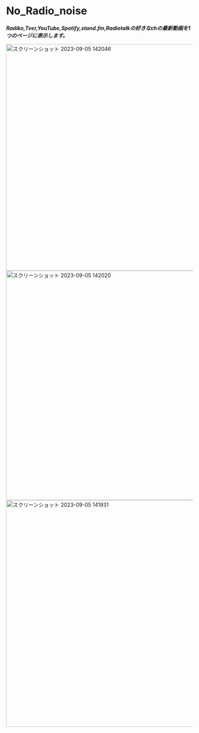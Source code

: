 # No_Radio_noise

***Radiko,Tver,YouTube,Spotify,stand.fm,Radiotalkの好きなchの最新動画を1つのページに表示します。***


<img width="611" alt="スクリーンショット 2023-09-05 142046" src="https://github.com/nagotta/No_Radio_noise/assets/86472676/20761abc-15db-4efe-a061-5fce5a9fdf91">
<img width="619" alt="スクリーンショット 2023-09-05 142020" src="https://github.com/nagotta/No_Radio_noise/assets/86472676/8e9900b1-81ec-42f9-962c-b2adbb5d4c9e">
<img width="612" alt="スクリーンショット 2023-09-05 141931" src="https://github.com/nagotta/No_Radio_noise/assets/86472676/b9948d09-9d0d-4bc0-95e5-fdf84bac5741">
